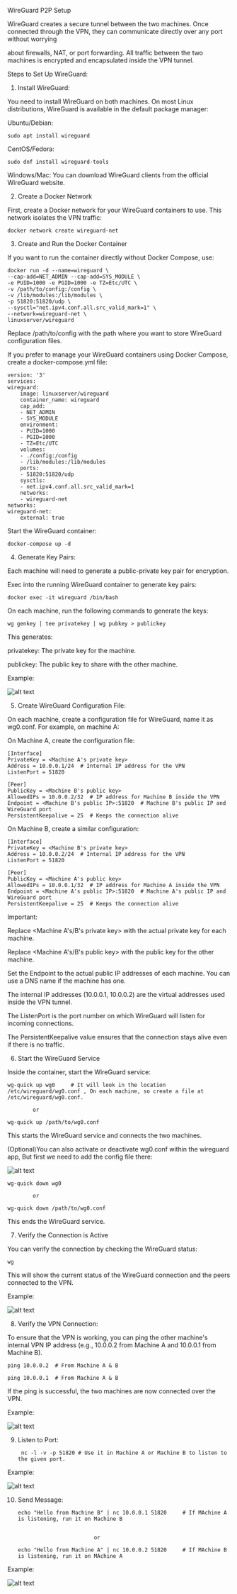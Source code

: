 WireGuard P2P Setup

WireGuard creates a secure tunnel between the two machines. Once connected through the VPN, they can communicate directly over any port without worrying 

about firewalls, NAT, or port forwarding. All traffic between the two machines is encrypted and encapsulated inside the VPN tunnel.

Steps to Set Up WireGuard:


1. Install WireGuard:

You need to install WireGuard on both machines. On most Linux distributions, WireGuard is available in the default package manager:

Ubuntu/Debian:

    sudo apt install wireguard

CentOS/Fedora:

    sudo dnf install wireguard-tools

Windows/Mac: You can download WireGuard clients from the official WireGuard website.




2. Create a Docker Network

First, create a Docker network for your WireGuard containers to use. This network isolates the VPN traffic:

    docker network create wireguard-net




3. Create and Run the Docker Container 

If you want to run the container directly without Docker Compose, use:

    docker run -d --name=wireguard \
    --cap-add=NET_ADMIN --cap-add=SYS_MODULE \
    -e PUID=1000 -e PGID=1000 -e TZ=Etc/UTC \
    -v /path/to/config:/config \
    -v /lib/modules:/lib/modules \
    -p 51820:51820/udp \
    --sysctl="net.ipv4.conf.all.src_valid_mark=1" \
    --network=wireguard-net \
    linuxserver/wireguard

Replace /path/to/config with the path where you want to store WireGuard configuration files.


If you prefer to manage your WireGuard containers using Docker Compose, create a docker-compose.yml file:

    version: '3'
    services:
    wireguard:
        image: linuxserver/wireguard
        container_name: wireguard
        cap_add:
        - NET_ADMIN
        - SYS_MODULE
        environment:
        - PUID=1000
        - PGID=1000
        - TZ=Etc/UTC
        volumes:
        - ./config:/config
        - /lib/modules:/lib/modules
        ports:
        - 51820:51820/udp
        sysctls:
        - net.ipv4.conf.all.src_valid_mark=1
        networks:
        - wireguard-net
    networks:
    wireguard-net:
        external: true

Start the WireGuard container:

    docker-compose up -d




4. Generate Key Pairs:

Each machine will need to generate a public-private key pair for encryption.

Exec into the running WireGuard container to generate key pairs:

    docker exec -it wireguard /bin/bash

On each machine, run the following commands to generate the keys:

    wg genkey | tee privatekey | wg pubkey > publickey

This generates:

privatekey: The private key for the machine.

publickey: The public key to share with the other machine.

Example:

![alt text](<images/Screenshot 2024-09-16 165011.png>)



5. Create WireGuard Configuration File:

On each machine, create a configuration file for WireGuard, name it as wg0.conf. For example, on machine A:

On Machine A, create the configuration file:

    [Interface]
    PrivateKey = <Machine A's private key>
    Address = 10.0.0.1/24  # Internal IP address for the VPN
    ListenPort = 51820

    [Peer]
    PublicKey = <Machine B's public key>
    AllowedIPs = 10.0.0.2/32  # IP address for Machine B inside the VPN
    Endpoint = <Machine B's public IP>:51820  # Machine B's public IP and WireGuard port
    PersistentKeepalive = 25  # Keeps the connection alive

On Machine B, create a similar configuration:

    [Interface]
    PrivateKey = <Machine B's private key>
    Address = 10.0.0.2/24  # Internal IP address for the VPN
    ListenPort = 51820

    [Peer]
    PublicKey = <Machine A's public key>
    AllowedIPs = 10.0.0.1/32  # IP address for Machine A inside the VPN
    Endpoint = <Machine A's public IP>:51820  # Machine A's public IP and WireGuard port
    PersistentKeepalive = 25  # Keeps the connection alive

Important:

Replace <Machine A's/B's private key> with the actual private key for each machine.

Replace <Machine A's/B's public key> with the public key for the other machine.

Set the Endpoint to the actual public IP addresses of each machine. You can use a DNS name if the machine has one.

The internal IP addresses (10.0.0.1, 10.0.0.2) are the virtual addresses used inside the VPN tunnel.

The ListenPort is the port number on which WireGuard will listen for incoming connections.

The PersistentKeepalive value ensures that the connection stays alive even if there is no traffic.




6. Start the WireGuard Service

Inside the container, start the WireGuard service:

    wg-quick up wg0     # It will look in the location /etc/wireguard/wg0.conf , On each machine, so create a file at /etc/wireguard/wg0.conf.
        
            or

    wg-quick up /path/to/wg0.conf


This starts the WireGuard service and connects the two machines.

(Optional)You can also activate or deactivate wg0.conf within the wireguard app, But first we need to add the config file there:

![alt text](<images/Screenshot (2).png>)

    wg-quick down wg0

            or

    wg-quick down /path/to/wg0.conf


This ends the WireGuard service.




7. Verify the Connection is Active

You can verify the connection by checking the WireGuard status:

    wg 

This will show the current status of the WireGuard connection and the peers connected to the VPN.

Example:

![alt text](<images/Screenshot 2024-09-16 163946.png>)




8. Verify the VPN Connection:

To ensure that the VPN is working, you can ping the other machine's internal VPN IP address (e.g., 10.0.0.2 from Machine A and 10.0.0.1 from Machine B).

    ping 10.0.0.2  # From Machine A & B

    ping 10.0.0.1  # From Machine A & B

If the ping is successful, the two machines are now connected over the VPN.

Example:

![alt text](<images/Screenshot 2024-09-16 162150.png>)



9. Listen to Port:


        nc -l -v -p 51820 # Use it in Machine A or Machine B to listen to the given port.


Example:

![alt text](<images/Screenshot 2024-09-16 155930.png>)




10. Send Message:


        echo "Hello from Machine B" | nc 10.0.0.1 51820     # If MAchine A is listening, run it on Machine B
 

                                or

        echo "Hello from Machine A" | nc 10.0.0.2 51820     # If MAchine B is listening, run it on MAchine A
 


Example:

![alt text](<images/Screenshot 2024-09-16 155920.png>)

